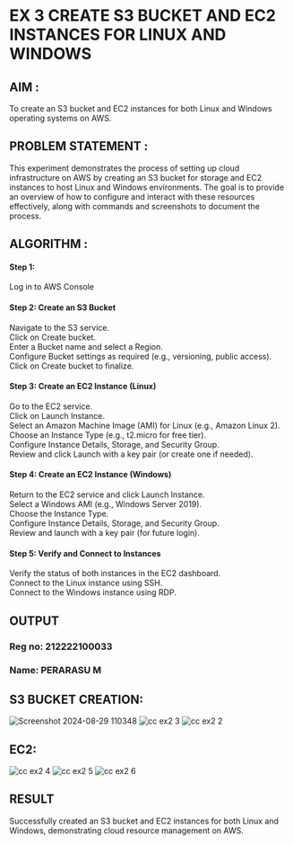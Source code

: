  # EX 3 CREATE S3 BUCKET AND EC2 INSTANCES FOR LINUX AND WINDOWS

## AIM :
To create an S3 bucket and EC2 instances for both Linux and Windows operating systems on AWS.

## PROBLEM STATEMENT :
This experiment demonstrates the process of setting up cloud infrastructure on AWS by creating an S3 bucket for storage and EC2 instances to host Linux and Windows environments. The goal is to provide an overview of how to configure and interact with these resources effectively, along with commands and screenshots to document the process.

## ALGORITHM :

#### Step 1:
Log in to AWS Console</br>

#### Step 2: Create an S3 Bucket</br>
Navigate to the S3 service.</br>
Click on Create bucket.</br>
Enter a Bucket name and select a Region.</br>
Configure Bucket settings as required (e.g., versioning, public access).</br>
Click on Create bucket to finalize.</br>

#### Step 3: Create an EC2 Instance (Linux)
Go to the EC2 service.</br>
Click on Launch Instance.</br>
Select an Amazon Machine Image (AMI) for Linux (e.g., Amazon Linux 2).</br>
Choose an Instance Type (e.g., t2.micro for free tier).</br>
Configure Instance Details, Storage, and Security Group.</br>
Review and click Launch with a key pair (or create one if needed).</br>

#### Step 4: Create an EC2 Instance (Windows)
Return to the EC2 service and click Launch Instance.</br>
Select a Windows AMI (e.g., Windows Server 2019).</br>
Choose the Instance Type.</br>
Configure Instance Details, Storage, and Security Group.</br>
Review and launch with a key pair (for future login).</br>

#### Step 5: Verify and Connect to Instances
Verify the status of both instances in the EC2 dashboard.</br>
Connect to the Linux instance using SSH.</br>
Connect to the Windows instance using RDP.</br>

## OUTPUT
### Reg no: 212222100033
### Name: PERARASU M


## S3 BUCKET CREATION:  
![Screenshot 2024-08-29 110348](https://github.com/user-attachments/assets/27510999-6a37-4eff-9cc6-126292f74037)
![cc ex2 3](https://github.com/user-attachments/assets/85a6baef-5db6-4df5-9643-cfcf57e9fce3)
![cc ex2 2](https://github.com/user-attachments/assets/0cc92166-dc2f-4b54-830b-880c783fe007)

## EC2:
![cc ex2 4](https://github.com/user-attachments/assets/2e0d9f1a-0e39-4a4b-a350-38d7a028bf08)
![cc ex2 5](https://github.com/user-attachments/assets/87450f94-27d8-4a44-9a1c-c337c7e1b0be)
![cc ex2 6](https://github.com/user-attachments/assets/96f39cc6-1a6a-4b36-8cd3-78f62e09b984)

## RESULT
 Successfully created an S3 bucket and EC2 instances for both Linux and Windows, demonstrating cloud resource management on AWS.









